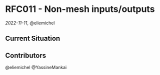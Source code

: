 RFC011 - Non-mesh inputs/outputs
================================

*2022-11-11*, @eliemichel

Current Situation
-----------------

Contributors
------------

@eliemichel @YassineMankai
